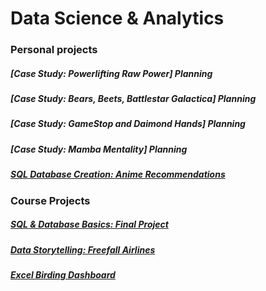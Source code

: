 # Data Science & Analytics


### Personal projects
##### [Case Study: Powerlifting Raw Power] Planning
##### [Case Study: Bears, Beets, Battlestar Galactica] Planning
##### [Case Study: GameStop and Daimond Hands] Planning
##### [Case Study: Mamba Mentality] Planning
##### [SQL Database Creation: Anime Recommendations](https://markminia.github.io/Project3/)
### Course Projects
##### [SQL & Database Basics: Final Project](https://markminia.github.io/Project1/)
##### [Data Storytelling: Freefall Airlines](https://markminia.github.io/Project2/)
##### [Excel Birding Dashboard]()
